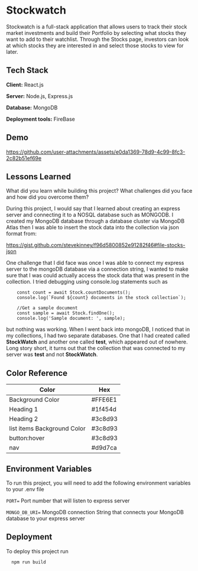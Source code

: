
# Stockwatch

Stockwatch is a full-stack application that allows users to track their stock market investments and build their Portfolio by selecting what stocks they want to add to their watchlist. Through the Stocks page, investors can look at which stocks they are interested in and select those stocks to view for later. 





## Tech Stack

**Client:** React.js

**Server:** Node.js, Express.js

**Database:** MongoDB

**Deployment tools:** FireBase







## Demo

https://github.com/user-attachments/assets/e0da1369-78d9-4c99-8fc3-2c82b51ef69e


## Lessons Learned

What did you learn while building this project? What challenges did you face and how did you overcome them?

During this project, I would say that I learned about creating an express server and connecting it to a NOSQL database such as MONGODB. I created my MongoDB database through a database cluster via MongoDB Atlas then I was able to insert the stock data into the collection via json format from:

https://gist.github.com/stevekinney/f96d5800852e91282f46#file-stocks-json

One challenge that I did face was once I was able to connect my express server to the mongoDB database via a connection string, I wanted to make sure that I was could actually access the stock data that was present in the collection. I tried debugging using console.log statements such as 

        const count = await Stock.countDocuments();
        console.log(`Found ${count} documents in the stock collection`);

        //Get a sample document
        const sample = await Stock.findOne();
        console.log('Sample document: ', sample);

but nothing was working. When I went back into mongoDB, I noticed that in my collections, I had two separate databases. One that I had created called **StockWatch** and another one called **test**, which appeared out of nowhere. Long story short, it turns out that the collection that was connected to my server was **test** and not **StockWatch**. 

## Color Reference

| Color             | Hex                                                                |
| ----------------- | ------------------------------------------------------------------ |
| Background Color |  #FFE6E1 |
| Heading 1 |  #1f454d |
| Heading 2 |  #3c8d93 |
| list items Background Color | #3c8d93 |
| button:hover |  #3c8d93 |
| nav |  #d9d7ca |


## Environment Variables

To run this project, you will need to add the following environment variables to your .env file

`PORT=` Port number that will listen to express server

`MONGO_DB_URI=` MongoDB connection String that connects your MongoDB database to your express server


## Deployment

To deploy this project run

```bash
  npm run build
```




